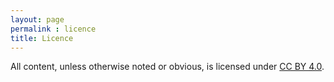 ```yaml
---
layout: page
permalink : licence
title: Licence
---
```


 All content, unless otherwise noted or obvious, is licensed under [CC BY 4.0](https://creativecommons.org/licenses/by/4.0/).
